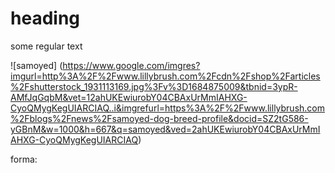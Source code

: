 # heading 

some regular text 

![samoyed] (https://www.google.com/imgres?imgurl=http%3A%2F%2Fwww.lillybrush.com%2Fcdn%2Fshop%2Farticles%2Fshutterstock_1931113169.jpg%3Fv%3D1684875009&tbnid=3ypR-AMfJqGqbM&vet=12ahUKEwiurobY04CBAxUrMmIAHXG-CyoQMygKegUIARCIAQ..i&imgrefurl=https%3A%2F%2Fwww.lillybrush.com%2Fblogs%2Fnews%2Fsamoyed-dog-breed-profile&docid=SZ2tG586-yGBnM&w=1000&h=667&q=samoyed&ved=2ahUKEwiurobY04CBAxUrMmIAHXG-CyoQMygKegUIARCIAQ)


forma:
![]()
